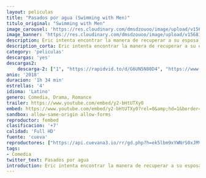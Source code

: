 ```yaml
---
layout: peliculas
title: "Pasados por agua (Swimming with Men)"
titulo_original: "Swimming with Men"
image_carousel: 'https://res.cloudinary.com/dmsdzouoo/image/upload/v1568175223/pasados-agua-min_su2wu3.jpg'
image_banner: 'https://res.cloudinary.com/dmsdzouoo/image/upload/v1568175221/smiwinm-min_jqvleg.jpg'
description: Eric intenta encontrar la manera de recuperar a su esposa, Heather, mientras se encuentra inmerso en el mundo de la natación sincronizada masculina.
description_corta: Eric intenta encontrar la manera de recuperar a su esposa, Heather, mientras se encuentra inmerso en el mundo de la natación sincronizada masculina.
category: 'peliculas'
descargas: 'yes'
descargas2:
    descarga-2: ["1", "https://rapidvid.to/d/G6UN5N80D4", "https://www.google.com/s2/favicons?domain=www.rapidvideo.com","RapidVideo","https://res.cloudinary.com/imbriitneysam/image/upload/v1541473684/mexico.png", "Latino", "Full HD"]
anio: '2018'
duracion: '1h 34 min'
estrellas: '4'
idioma: 'Latino'
genero: Comedia, Drama, Romance
trailer: https://www.youtube.com/embed/y2-bHtUTXy0
embed: https://www.youtube.com/embed/y2-bHtUTXy0?rel=0&amp;hd=1&border=0&wmode=opaque&enablejsapi=1&modestbranding=1&controls=1&showinfo=1
sandbox: allow-same-origin allow-forms
reproductor: fembed
clasificacion: '+7'
calidad: 'Full HD'
fuente: 'cueva'
reproductores: ["https://api.cuevana3.io/rr/gd.php?h=ek5lbm9xYWNrS0xJMVp5b21KREk0dFBLbjVkaHhkRGdrOG1jbnBpUnhhS1ZrSzJab3F5NXRiVGRyS2lYdGFucXpLV1ZvWmpTcjhHdHluaUNvWlRXdWJ1U3FadVkyUT09"]
tags:
- Comedia
twitter_text: Pasados por agua
introduction: Eric intenta encontrar la manera de recuperar a su esposa, Heather, mientras se encuentra inmerso en el mundo de la natación sincronizada masculina.
---
```












